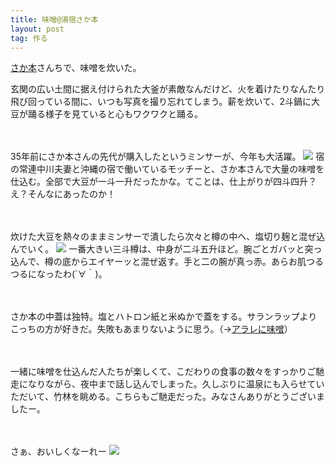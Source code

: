 ```yaml
---
title: 味噌@湯宿さか本
layout: post
tag: 作る
---
```

[さか本](http://www.asahi-net.or.jp/%7Ena9s-skmt/)さんちで、味噌を炊いた。

玄関の広い土間に据え付けられた大釜が素敵なんだけど、火を着けたりなんたり飛び回っている間に、いつも写真を撮り忘れてしまう。薪を炊いて、2斗鍋に大豆が踊る様子を見ていると心もワクワクと踊る。

　

35年前にさか本さんの先代が購入したというミンサーが、今年も大活躍。
![](https://c2.staticflickr.com/8/7407/15915865703_eb10c488b1.jpg)
宿の常連中川夫妻と沖縄の宿で働いているモッチーと、さか本さんで大量の味噌を仕込む。全部で大豆が一斗一升だったかな。てことは、仕上がりが四斗四升？え？そんなにあったのか！

　

炊けた大豆を熱々のままミンサーで潰したら次々と樽の中へ、塩切り麹と混ぜ込んでいく。
![](https://c1.staticflickr.com/9/8638/16535002012_3ab9be3c04.jpg)
一番大きい三斗樽は、中身が二斗五升ほど。腕ごとガバッと突っ込んで、樽の底からエイヤーッと混ぜ返す。手と二の腕が真っ赤。あらお肌つるつるになったわ(´∀｀)。

　

さか本の中蓋は独特。塩とハトロン紙と米ぬかで蓋をする。サランラップよりこっちの方が好きだ。失敗もあまりないように思う。（→[アラレに味噌](http://kobapan.com/blog/2014/04/05/arare-miso.html)）

　

一緒に味噌を仕込んだ人たちが楽しくて、こだわりの食事の数々をすっかりご馳走になりながら、夜中まで話し込んでしまった。久しぶりに温泉にも入らせていただいて、竹林を眺める。こちらもご馳走だった。みなさんありがとうございましたー。

　

さぁ、おいしくなーれー
![](https://c2.staticflickr.com/8/7340/16534848562_084ececf2c.jpg)
